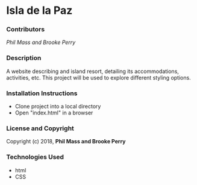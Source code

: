 # Isla de la Paz

### Contributors
_Phil Mass and Brooke Perry_

### Description
A website describing and island resort, detailing its accommodations, activities, etc. This project will be used to explore different styling options.

### Installation Instructions
* Clone project into a local directory
* Open "index.html" in a browser

### License and Copyright
Copyright (c) 2018, **Phil Mass and Brooke Perry**

### Technologies Used
* html
* CSS
